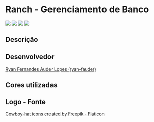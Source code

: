 # Ranch - Gerenciamento de Banco
<img src="https://img.shields.io/badge/Vue-000?style=for-the-badge&logo=vue.js&logoColor=white%22" /> <img src="https://img.shields.io/github/commit-status/ryan-fauder/ranch-app/main/c53fbfdf418d514adddbf65736bc11350b17ddf7?style=for-the-badge"> <img src="https://img.shields.io/github/license/ryan-fauder/ranch-app?color=blue&style=for-the-badge"> <img src="https://img.shields.io/badge/TOPICS-SEQUELIZE%20--%20BOOTSTRAP%20--%20DATABASE-MANAGEMENT%20--%20API REST-blue?style=for-the-badge&logo=acclaim" />

## Descrição

## Desenvolvedor

<a href="https://github.com/ryan-fauder">Ryan Fernandes Auder Lopes (ryan-fauder)</a>


## Cores utilizadas



## Logo - Fonte

<a href="https://www.flaticon.com/free-icons/cowboy-hat" title="cowboy-hat icons">Cowboy-hat icons created by Freepik - Flaticon</a>

